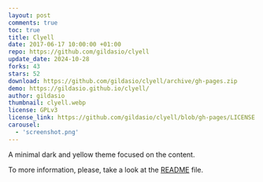 ```yaml
---
layout: post
comments: true
toc: true
title: Clyell
date: 2017-06-17 10:00:00 +01:00
repo: https://github.com/gildasio/clyell
update_date: 2024-10-28
forks: 43
stars: 52
download: https://github.com/gildasio/clyell/archive/gh-pages.zip
demo: https://gildasio.github.io/clyell/
author: gildasio
thumbnail: clyell.webp
license: GPLv3
license_link: https://github.com/gildasio/clyell/blob/gh-pages/LICENSE
carousel:
  - 'screenshot.png'
---
```


A minimal dark and yellow theme focused on the content.

To more information, please, take a look at the [README](https://github.com/gildasio/clyell#clyell) file.
